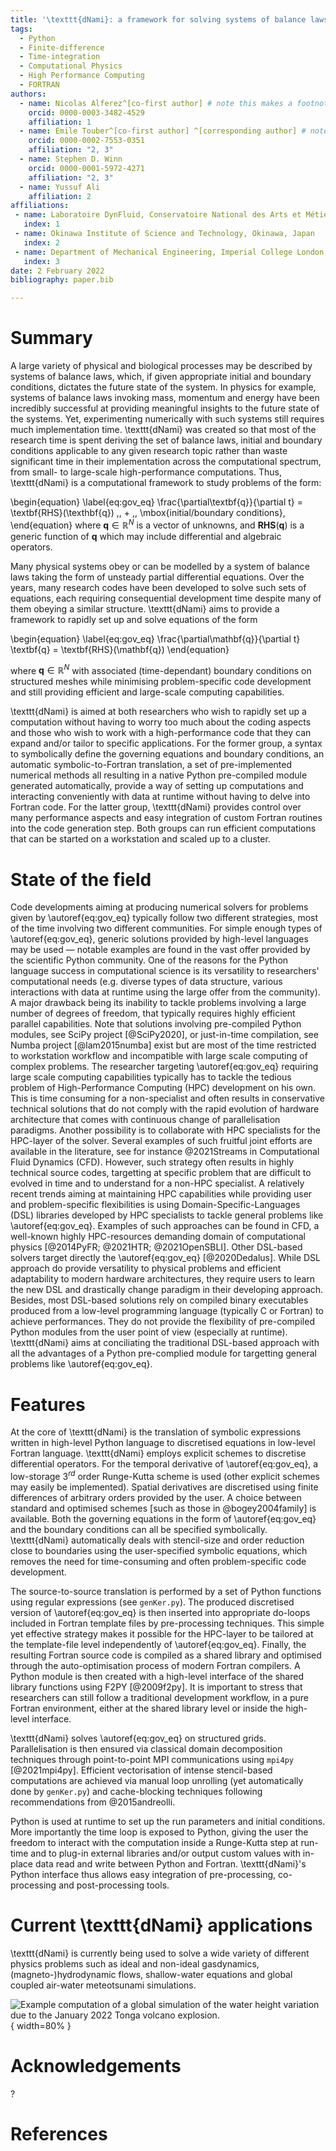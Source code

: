 ```yaml
---
title: '\texttt{dNami}: a framework for solving systems of balance laws using explicit numerical schemes on structured meshes'
tags:
  - Python
  - Finite-difference 
  - Time-integration
  - Computational Physics
  - High Performance Computing
  - FORTRAN 
authors:
  - name: Nicolas Alferez^[co-first author] # note this makes a footnote saying 'co-first author'
    orcid: 0000-0003-3482-4529 
    affiliation: 1 
  - name: Emile Touber^[co-first author] ^[corresponding author] # note this makes a footnote saying 'co-first author'
    orcid: 0000-0002-7553-0351 
    affiliation: "2, 3"
  - name: Stephen D. Winn 
    orcid: 0000-0001-5972-4271 
    affiliation: "2, 3"
  - name: Yussuf Ali  
    affiliation: 2
affiliations:
 - name: Laboratoire DynFluid, Conservatoire National des Arts et Métiers, Paris, France  
   index: 1
 - name: Okinawa Institute of Science and Technology, Okinawa, Japan 
   index: 2
 - name: Department of Mechanical Engineering, Imperial College London, London, UK
   index: 3
date: 2 February 2022
bibliography: paper.bib

---
```


# Summary

A large variety of physical and biological processes may be described by systems of balance laws, which, if given appropriate initial and boundary conditions, dictates the future state of the system. In physics for example, systems of balance laws invoking mass, momentum and energy have been incredibly successful at providing meaningful insights to the future state of the systems. Yet, experimenting numerically with such systems still requires much implementation time. \texttt{dNami} was created so that most of the research time is spent deriving the set of balance laws, initial and boundary conditions applicable to any given research topic rather than waste significant time in their implementation across the computational spectrum, from small- to large-scale high-performance computations. Thus, \texttt{dNami} is a computational framework to study problems of the form:

\begin{equation} \label{eq:gov_eq}
\frac{\partial\textbf{q}}{\partial t} = \textbf{RHS}(\texthbf{q}) \,\, + \,\, \mbox{initial/boundary conditions},
\end{equation}
where $\textbf{q} \in \mathbb{R}^N$ is a vector of unknowns, and $\textbf{RHS}(\textbf{q})$ is a generic function of $\textbf{q}$ which may include differential and algebraic operators. 

Many physical systems obey or can be modelled by a system of balance laws taking the form of unsteady partial differential equations. Over the years, many research codes have been developed to solve such sets of equations, each requiring consequential development time despite many of them obeying a similar structure. \texttt{dNami} aims to provide a framework to rapidly set up and solve equations of the form 

\begin{equation} \label{eq:gov_eq}
	\frac{\partial\mathbf{q}}{\partial t} \textbf{q} = \textbf{RHS}(\mathbf{q})
\end{equation}

where $\textbf{q} \in \mathbb{R}^N$ with associated (time-dependant) boundary conditions on structured meshes while minimising problem-specific code development and still providing efficient and large-scale computing capabilities. 

\texttt{dNami} is aimed at both researchers who wish to rapidly set up a computation without having to worry too much about the coding aspects and those who wish to work with a high-performance code that they can expand and/or tailor to specific applications. For the former group, a syntax to symbolically define the governing equations and boundary conditions, an automatic symbolic-to-Fortran translation, a set of pre-implemented numerical methods all resulting in a native Python pre-compiled module generated automatically, provide a way of setting up computations and interacting conveniently with data at runtime without having to delve into Fortran code. For the latter group, \texttt{dNami} provides control over many performance aspects and easy integration of custom Fortran routines into the code generation step. Both groups can run efficient computations that can be started on a workstation and scaled up to a cluster.  

# State of the field

Code developments aiming at producing numerical solvers for problems given by \autoref{eq:gov_eq} typically follow two different strategies, most of the time involving two different communities. For simple enough types of \autoref{eq:gov_eq}, generic solutions provided by high-level languages may be used — notable examples are found in the vast offer provided by the scientific Python community. One of the reasons for the Python language success in computational science is its versatility to researchers' computational needs (e.g. diverse types of data structure, various interactions with data at runtime using the large offer from the community). A major drawback being its inability to tackle problems involving a large number of degrees of freedom, that typically requires highly efficient parallel capabilities. Note that solutions involving pre-compiled Python modules, see SciPy project [@SciPy2020], or just-in-time compilation, see Numba project [@lam2015numba] exist but are most of the time restricted to workstation workflow and incompatible with large scale computing of complex problems. The researcher targeting \autoref{eq:gov_eq} requiring large scale computing capabilities typically has to tackle the tedious problem of High-Performance Computing (HPC) development on his own. This is time consuming for a non-specialist and often results in conservative technical solutions that do not comply with the rapid evolution of hardware architecture that comes with continuous change of parallelisation paradigms. Another possibility is to collaborate with HPC specialists for the HPC-layer of the solver. Several examples of such fruitful joint efforts are available in the literature, see for instance @2021Streams in Computational Fluid Dynamics (CFD). However, such strategy often results in highly technical source codes, targetting at specific problem that are difficult to evolved in time and to understand for a non-HPC specialist. A relatively recent trends aiming at maintaining HPC capabilities while providing user and problem-specific flexibilities is using Domain-Specific-Languages (DSL) libraries developed by HPC specialists to tackle general problems like \autoref{eq:gov_eq}. Examples of such approaches can be found in CFD, a well-known highly HPC-resources demanding domain of computational physics [@2014PyFR; @2021HTR; @2021OpenSBLI]. Other DSL-based solvers target directly the \autoref{eq:gov_eq} [@2020Dedalus]. While DSL approach do provide versatility to physical problems and efficient adaptability to modern hardware architectures, they require users to learn the new DSL and drastically change paradigm in their developing approach. Besides, most DSL-based solutions rely on compiled binary executables produced from a low-level programming language (typically C or Fortran) to achieve performances. They do not provide the flexibility of pre-compiled Python modules from the user point of view (especially at runtime). \texttt{dNami} aims at conciliating the traditional DSL-based approach with all the advantages of a Python pre-complied module for targetting general problems like \autoref{eq:gov_eq}. 

# Features 

At the core of \texttt{dNami} is the translation of symbolic expressions written in high-level Python language to discretised equations in low-level Fortran language. \texttt{dNami} employs explicit schemes to discretise differential operators. For the temporal derivative of \autoref{eq:gov_eq}, a low-storage 3$^{rd}$ order Runge-Kutta scheme is used (other explicit schemes may easily be implemented). Spatial derivatives are discretised using finite differences of arbitrary orders provided by the user. A choice between standard and optimised schemes [such as those in @bogey2004family] is available. Both the governing equations in the form of \autoref{eq:gov_eq} and the boundary conditions can all be specified symbolically. \texttt{dNami} automatically deals with stencil-size and order reduction close to boundaries using the user-specified symbolic equations, which removes the need for time-consuming and often problem-specific code development. 

The source-to-source translation is performed by a set of Python functions using regular expressions (see `genKer.py`). The produced discretised version of \autoref{eq:gov_eq} is then inserted into appropriate do-loops included in Fortran template files by pre-processing techniques. This simple yet effective strategy makes it possible for the HPC-layer to be tailored at the template-file level independently of \autoref{eq:gov_eq}. Finally, the resulting Fortran source code is compiled as a shared library and optimised through the auto-optimisation process of modern Fortran compilers. A Python module is then created with a high-level interface of the shared library functions using F2PY [@2009f2py]. It is important to stress that researchers can still follow a traditional development workflow, in a pure Fortran environment, either at the shared library level or inside the high-level interface. 

\texttt{dNami} solves \autoref{eq:gov_eq} on structured grids. Parallelisation is then ensured via classical domain decomposition techniques through point-to-point MPI communications using  `mpi4py` [@2021mpi4py]. Efficient vectorisation of intense stencil-based computations are achieved via manual loop unrolling (yet automatically done by `genKer.py`) and cache-blocking techniques following recommendations from @2015andreolli. 

Python is used at runtime to set up the run parameters and initial conditions. More importantly the time loop is exposed to Python, giving the user the freedom to interact with the computation inside a Runge-Kutta step at run-time and to plug-in external libraries and/or output custom values with in-place data read and write between Python and Fortran. \texttt{dNami}'s Python interface thus allows easy integration of pre-processing, co-processing and post-processing tools. 

# Current \texttt{dNami} applications

\texttt{dNami} is currently being used to solve a wide variety of different physics problems such as ideal and non-ideal gasdynamics, (magneto-)hydrodynamic flows, shallow-water equations and global coupled air-water meteotsunami simulations. 


![Example computation of a global simulation of the water height variation due to the January 2022 Tonga volcano explosion.](earth_water.png){ width=80% }

# Acknowledgements

?

# References
